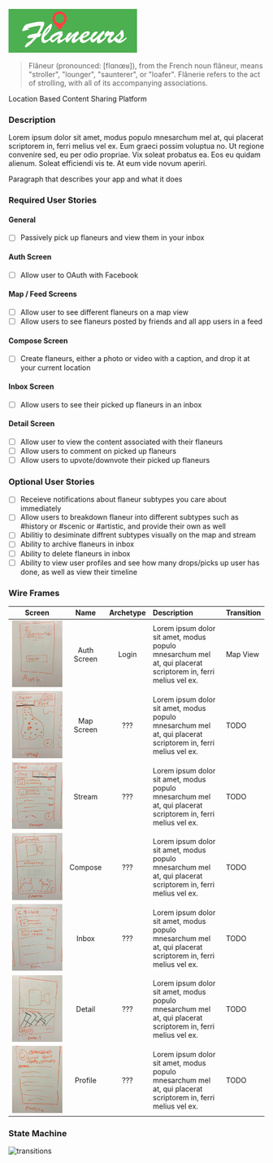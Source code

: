 ![Flan](/images/logo.png)
> Flâneur (pronounced: [flɑnœʁ]), 
> from the French noun flâneur, means "stroller", "lounger", "saunterer", or "loafer".
> Flânerie refers to the act of strolling, with all of its accompanying associations.

Location Based Content Sharing Platform

### Description
Lorem ipsum dolor sit amet, modus populo mnesarchum mel at, qui placerat scriptorem in, ferri melius vel ex. Eum graeci possim voluptua no. Ut regione convenire sed, eu per odio propriae. Vix soleat probatus ea. Eos eu quidam alienum. Soleat efficiendi vis te. At eum vide novum aperiri.

Paragraph that describes your app and what it does

### Required User Stories

#### General
- [ ] Passively pick up flaneurs and view them in your inbox

#### Auth Screen
- [ ] Allow user to OAuth with Facebook

#### Map / Feed Screens
- [ ] Allow user to see different flaneurs on a map view
- [ ] Allow users to see flaneurs posted by friends and all app users in a feed
 
#### Compose Screen
- [ ] Create flaneurs, either a photo or video with a caption, and drop it at your current location
 
#### Inbox Screen
- [ ] Allow users to see their picked up flaneurs in an inbox
 
#### Detail Screen
- [ ] Allow user to view the content associated with their flaneurs
- [ ] Allow users to comment on picked up flaneurs
- [ ] Allow users to upvote/downvote their picked up flaneurs 

### Optional User Stories
- [ ] Receieve notifications about flaneur subtypes you care about immediately
- [ ] Allow users to breakdown flaneur into different subtypes such as #history or #scenic or #artistic, and provide their own as well
- [ ] Abilitiy to desiminate diffrent subtypes visually on the map and stream
- [ ] Ability to archive flaneurs in inbox
- [ ] Ability to delete flaneurs in inbox
- [ ] Ability to view user profiles and see how many drops/picks up user has done, as well as view their timeline

### Wire Frames
| Screen  | Name | Archetype | Description | Transition |
| ------------- | :---: | :---: | :---  | :---  |
| ![auth](/wireframes/wireframe_auth.jpg) | Auth Screen | Login | Lorem ipsum dolor sit amet, modus populo mnesarchum mel at, qui placerat scriptorem in, ferri melius vel ex.  | Map View |
| ![auth](/wireframes/wireframe_map.jpg) | Map Screen | ??? | Lorem ipsum dolor sit amet, modus populo mnesarchum mel at, qui placerat scriptorem in, ferri melius vel ex.  | TODO |
| ![auth](/wireframes/wireframe_feed.jpg) | Stream | ??? | Lorem ipsum dolor sit amet, modus populo mnesarchum mel at, qui placerat scriptorem in, ferri melius vel ex.  | TODO |
| ![auth](/wireframes/wireframe_compose.jpg) | Compose | ??? | Lorem ipsum dolor sit amet, modus populo mnesarchum mel at, qui placerat scriptorem in, ferri melius vel ex.  | TODO |
| ![auth](/wireframes/wireframe_inbox.jpg) | Inbox | ??? | Lorem ipsum dolor sit amet, modus populo mnesarchum mel at, qui placerat scriptorem in, ferri melius vel ex.  | TODO |
| ![auth](/wireframes/wireframe_detail.jpg) | Detail | ??? | Lorem ipsum dolor sit amet, modus populo mnesarchum mel at, qui placerat scriptorem in, ferri melius vel ex.  | TODO |
| ![auth](/wireframes/wireframe_profile.jpg) | Profile | ??? | Lorem ipsum dolor sit amet, modus populo mnesarchum mel at, qui placerat scriptorem in, ferri melius vel ex.  | TODO |

### State Machine

![transitions](/images/Transitions.png)

